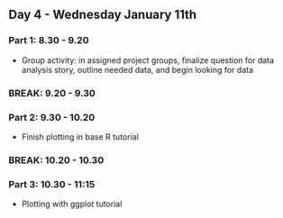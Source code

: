 ## Day 4 - Wednesday January 11th

### Part 1: 8.30 - 9.20
- Group activity: in assigned project groups, finalize question for data analysis story, outline needed data, and begin looking for data

### BREAK: 9.20 - 9.30

### Part 2: 9.30 - 10.20
- Finish plotting in base R tutorial

### BREAK: 10.20 - 10.30

### Part 3: 10.30 - 11:15
- Plotting with ggplot tutorial
